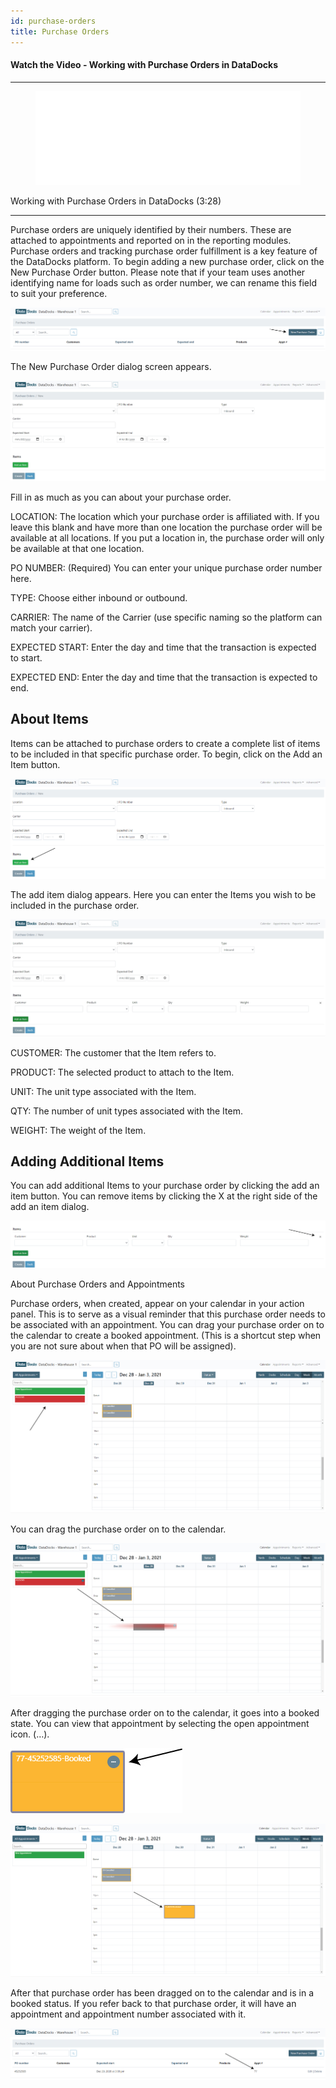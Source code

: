 ```yaml
---
id: purchase-orders
title: Purchase Orders
---
```


#### Watch the Video - Working with Purchase Orders in DataDocks

***
<figure class="video-container">
  <iframe src="//www.youtube.com/embed/D3PnKME17fY" frameborder="0" allowFullScreen width="100%"></iframe>
</figure>

Working with Purchase Orders in DataDocks (3:28)
***

Purchase orders are uniquely identified by their numbers. These are attached to appointments and reported on in the reporting modules. Purchase orders and tracking purchase order fulfillment is a key feature of the DataDocks platform. To begin adding a new purchase order, click on the New Purchase Order button. Please note that if your team uses another identifying name for loads such as order number, we can rename this field to suit your preference.

[![Main View](/img/docs/advanced/purchase-orders/main.jpg)](/img/docs/advanced/purchase-orders/main.jpg)

The New Purchase Order dialog screen appears. 

[![New Purchase Order](/img/docs/advanced/purchase-orders/new-po-dialog.jpg)](/img/docs/advanced/purchase-orders/new-po-dialog.jpg)

Fill in as much as you can about your purchase order. 

LOCATION: The location which your purchase order is affiliated with. If you leave this blank and have more than one location the purchase order will be available at all locations. If you put a location in, the purchase order will only be available at that one location.

PO NUMBER: (Required) You can enter your unique purchase order number here. 

TYPE: Choose either inbound or outbound.

CARRIER: The name of the Carrier (use specific naming so the platform can match your carrier).

EXPECTED START: Enter the day and time that the transaction is expected to start. 

EXPECTED END: Enter the day and time that the transaction is expected to end.

## About Items

Items can be attached to purchase orders to create a complete list of items to be included in that specific purchase order. To begin, click on the Add an Item button. 

[![Add an Item](/img/docs/advanced/purchase-orders/add-item.jpg)](/img/docs/advanced/purchase-orders/add-item.jpg)

The add item dialog appears. Here you can enter the Items you wish to be included in the purchase order. 

[![Add Item Dialog Screen](/img/docs/advanced/purchase-orders/add-new-item-dialog.jpg)](/img/docs/advanced/purchase-orders/add-new-item-dialog.jpg)

CUSTOMER: The customer that the Item refers to.

PRODUCT: The selected product to attach to the Item.

UNIT: The unit type associated with the Item.

QTY: The number of unit types associated with the Item.

WEIGHT: The weight of the Item.

## Adding Additional Items

You can add additional Items to your purchase order by clicking the add an item button. You can remove items by clicking the X at the right side of the add an item dialog.  

[![Remove Item](/img/docs/advanced/purchase-orders/remove-item.jpg)](/img/docs/advanced/purchase-orders/remove-item.jpg)

About Purchase Orders and Appointments

Purchase orders, when created, appear on your calendar in your action panel. This is to serve as a visual reminder that this purchase order needs to be associated with an appointment. You can drag your purchase order on to the calendar to create a booked appointment. (This is a shortcut step when you are not sure about when that PO will be assigned).

[![Calendar View](/img/docs/advanced/purchase-orders/cal-view.jpg)](/img/docs/advanced/purchase-orders/cal-view.jpg)

You can drag the purchase order on to the calendar.

[![Drag and Drop PO](/img/docs/advanced/purchase-orders/drag-po.jpg)](/img/docs/advanced/purchase-orders/drag-po.jpg)

After dragging the purchase order on to the calendar, it goes into a booked state. You can view that appointment by selecting the open appointment icon. (…). 

[![Edit Booked Appointment](/img/docs/advanced/purchase-orders/edit-booked-appt-small-box.jpg)](/img/docs/advanced/purchase-orders/edit-booked-appt-small-box.jpg)

[![Edit Appointment](/img/docs/advanced/purchase-orders/edit-appt.jpg)](/img/docs/advanced/purchase-orders/edit-appt.jpg)

After that purchase order has been dragged on to the calendar and is in a booked status. If you refer back to that purchase order, it will have an appointment and appointment number associated with it. 

[![Purchase Orders Number](/img/docs/advanced/purchase-orders/appt-assoc-number.jpg)](/img/docs/advanced/purchase-orders/appt-assoc-number.jpg)












